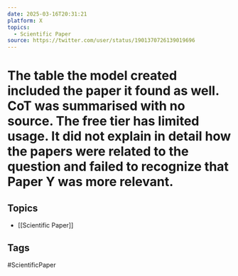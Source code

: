 ```yaml
---
date: 2025-03-16T20:31:21
platform: X
topics:
  - Scientific Paper
source: https://twitter.com/user/status/1901370726139019696
---
```

# The table the model created included the paper it found as well. CoT was summarised with no source. The free tier has limited usage. It did not explain in detail how the papers were related to the question and failed to recognize that Paper Y was more relevant.

## Topics
- [[Scientific Paper]]

## Tags
#ScientificPaper